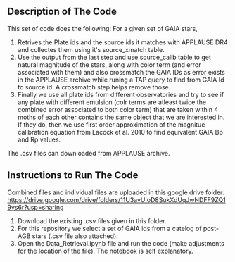 ## Description of The Code
This set of code does the following: For a given set of GAIA stars,
1. Retrives the Plate ids and the source ids it matches with APPLAUSE DR4 and collectes them using it's source_xmatch  table.
2. Use the output from the last step and use source_calib table to get natural magnitude of the stars, along with color term (and error associated with them) and also crossmatch the GAIA IDs as error exists in the APPLAUSE archive while runing a TAP query to find from GAIA Id to source id. A crossmatch step helps remove those.
3. Finally we use all plate ids from different observatories and try to see if any plate with different emulsion (colr terms are atleast twice the combined error associated to both color term) that are taken within 4 moths of each other contains the same object that we are interested in. If they do, then we use first order approximation of the magnitue calibration equation from Lacock et al. 2010 to find equivalent GAIA Bp and Rp values.

The .csv files can downloaded from APPLAUSE archive.

## Instructions to Run The Code
Combined files and individual files are uploaded in this google drive folder: https://drive.google.com/drive/folders/11U3avUIoD8SukXdUqJwNDFF9ZQ19ys6r?usp=sharing
1. Download the existing .csv files given in this folder.
2. For this repository we select a set of GAIA ids from a catelog of post-AGB stars (.csv file also attached).
3. Open the Data_Retrieval.ipynb file and run the code (make adjustments for the location of the file). The notebook is self explanatory.
